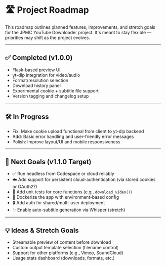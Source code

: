# 🛣️ Project Roadmap

This roadmap outlines planned features, improvements, and stretch goals for the JPMC YouTube Downloader project. It's meant to stay flexible — priorities may shift as the project evolves.

---

## ✅ Completed (v1.0.0)

- Flask-based preview UI
- yt-dlp integration for video/audio
- Format/resolution selection
- Download history panel
- Experimental cookie + subtitle file support
- Version tagging and changelog setup

---

## 🛠️ In Progress

- Fix: Make cookie upload functional from client to yt-dlp backend
- Add: Basic error handling and user-friendly error messages
- Polish: Improve layout/UI and mobile responsiveness

---

## 🧭 Next Goals (v1.1.0 Target)

- ✅ Run headless from Codespace or cloud reliably
- ☁️ Add support for persistent cloud-authentication (via stored cookies or OAuth2?)
- 🧪 Add unit tests for core functions (e.g., `download_video()`)
- 🚀 Dockerize the app with environment-based config
- 🔒 Add auth for shared/multi-user deployment
- ✨ Enable auto-subtitle generation via Whisper (stretch)

---

## 💡 Ideas & Stretch Goals

- Streamable preview of content before download
- Custom output template selection (filename control)
- Support for other platforms (e.g., Vimeo, SoundCloud)
- Usage stats dashboard (downloads, formats, etc.)